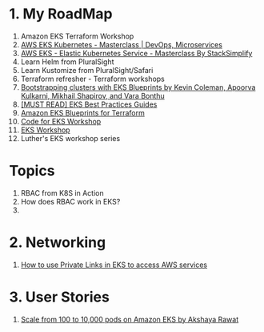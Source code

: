 # 1. My RoadMap

1. Amazon EKS Terraform Workshop
1. [AWS EKS Kubernetes - Masterclass | DevOps, Microservices](https://github.com/stacksimplify/aws-eks-kubernetes-masterclass)
1. [AWS EKS - Elastic Kubernetes Service - Masterclass By StackSimplify](https://www.stacksimplify.com/aws-eks/)
1. Learn Helm from PluralSight
1. Learn Kustomize from PluralSight/Safari
1. Terraform refresher - Terraform workshops
1. [Bootstrapping clusters with EKS Blueprints by Kevin Coleman, Apoorva Kulkarni, Mikhail Shapirov, and Vara Bonthu](https://aws.amazon.com/blogs/containers/bootstrapping-clusters-with-eks-blueprints/)
1. [[MUST READ] EKS Best Practices Guides](https://aws.github.io/aws-eks-best-practices/)
1. [Amazon EKS Blueprints for Terraform](https://aws-ia.github.io/terraform-aws-eks-blueprints/)
1. [Code for EKS Workshop](https://github.com/aws-samples/eks-workshop-v2)
1. [EKS Workshop](https://www.eksworkshop.com/)
1. Luther's EKS workshop series

# Topics

1. RBAC from K8S in Action
1. How does RBAC work in EKS?
1.

# 2. Networking

1. [How to use Private Links in EKS to access AWS services](../amazon-eks-networking.md#4-private-links)

# 3. User Stories

1. [Scale from 100 to 10,000 pods on Amazon EKS by Akshaya Rawat](https://aws.amazon.com/blogs/containers/scale-from-100-to-10000-pods-on-amazon-eks/)